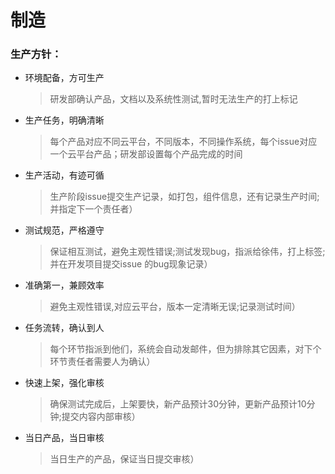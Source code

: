 # 制造

### 生产方针：

- 环境配备，方可生产
   > 研发部确认产品，文档以及系统性测试,暂时无法生产的打上标记

- 生产任务，明确清晰
   > 每个产品对应不同云平台，不同版本，不同操作系统，每个issue对应一个云平台产品；研发部设置每个产品完成的时间

- 生产活动，有迹可循
   > 生产阶段issue提交生产记录，如打包，组件信息，还有记录生产时间;并指定下一个责任者）

- 测试规范，严格遵守
   > 保证相互测试，避免主观性错误;测试发现bug，指派给徐伟，打上标签;并在开发项目提交issue 的bug现象记录）

- 准确第一，兼顾效率
   > 避免主观性错误,对应云平台，版本一定清晰无误;记录测试时间）

- 任务流转，确认到人
   > 每个环节指派到他们，系统会自动发邮件，但为排除其它因素，对下个环节责任者需要人为确认）

- 快速上架，强化审核
   > 确保测试完成后，上架要快，新产品预计30分钟，更新产品预计10分钟;提交内容内部审核）

- 当日产品，当日审核
   > 当日生产的产品，保证当日提交审核）
